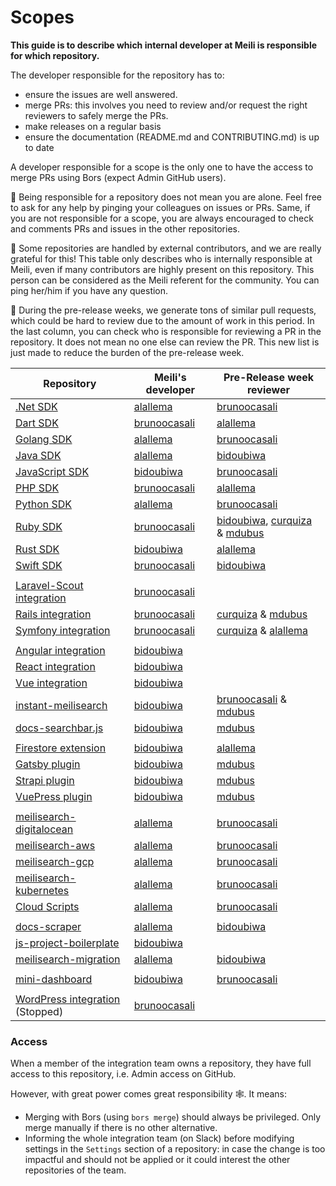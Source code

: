 # Scopes

**This guide is to describe which internal developer at Meili is responsible for which repository.**

The developer responsible for the repository has to:
- ensure the issues are well answered.
- merge PRs: this involves you need to review and/or request the right reviewers to safely merge the PRs.
- make releases on a regular basis
- ensure the documentation (README.md and CONTRIBUTING.md) is up to date

A developer responsible for a scope is the only one to have the access to merge PRs using Bors (expect Admin GitHub users).

🥰 Being responsible for a repository does not mean you are alone. Feel free to ask for any help by pinging your colleagues on issues or PRs.
Same, if you are not responsible for a scope, you are always encouraged to check and comments PRs and issues in the other repositories.

👥 Some repositories are handled by external contributors, and we are really grateful for this! This table only describes who is internally responsible at Meili, even if many contributors are highly present on this repository. This person can be considered as the Meili referent for the community. You can ping her/him if you have any question.

👀 During the pre-release weeks, we generate tons of similar pull requests, which could be hard to review due to the amount of work in this period. In the last column, you can check who is responsible for reviewing a PR in the repository. It does not mean no one else can review the PR. This new list is just made to reduce the burden of the pre-release week.

| Repository | Meili's developer | Pre-Release week reviewer |
|------------|-------------------|---------------------------|
| [.Net SDK](https://github.com/meilisearch/meilisearch-dotnet) | [alallema](https://github.com/alallema/) | [brunoocasali](https://github.com/brunoocasali/) |
| [Dart SDK](https://github.com/meilisearch/meilisearch-dart) | [brunoocasali](https://github.com/brunoocasali/) | [alallema](https://github.com/alallema/) |
| [Golang SDK](https://github.com/meilisearch/meilisearch-go) | [alallema](https://github.com/alallema/) | [brunoocasali](https://github.com/brunoocasali/)
| [Java SDK](https://github.com/meilisearch/meilisearch-java) | [alallema](https://github.com/alallema/) | [bidoubiwa](https://github.com/bidoubiwa/) |
| [JavaScript SDK](https://github.com/meilisearch/meilisearch-js) | [bidoubiwa](https://github.com/bidoubiwa/) | [brunoocasali](https://github.com/brunoocasali/) |
| [PHP SDK](https://github.com/meilisearch/meilisearch-php) | [brunoocasali](https://github.com/brunoocasali/) | [alallema](https://github.com/alallema/) |
| [Python SDK](https://github.com/meilisearch/meilisearch-python) | [alallema](https://github.com/alallema/) | [brunoocasali](https://github.com/brunoocasali/) |
| [Ruby SDK](https://github.com/meilisearch/meilisearch-ruby) | [brunoocasali](https://github.com/brunoocasali/) | [bidoubiwa](https://github.com/bidoubiwa/), [curquiza](https://github.com/curquiza/) & [mdubus](https://github.com/mdubus/) |
| [Rust SDK](https://github.com/meilisearch/meilisearch-rust) | [bidoubiwa](https://github.com/bidoubiwa/) | [alallema](https://github.com/alallema/) |
| [Swift SDK](https://github.com/meilisearch/meilisearch-swift) | [brunoocasali](https://github.com/brunoocasali/) | [bidoubiwa](https://github.com/bidoubiwa/) |
|||
| [Laravel-Scout integration](https://github.com/laravel/scout) | [brunoocasali](https://github.com/brunoocasali/) | |
| [Rails integration](https://github.com/meilisearch/meilisearch-rails)| [brunoocasali](https://github.com/brunoocasali/) | [curquiza](https://github.com/curquiza/) & [mdubus](https://github.com/mdubus/) |
| [Symfony integration](https://github.com/meilisearch/meilisearch-symfony)| [brunoocasali](https://github.com/brunoocasali/) | [curquiza](https://github.com/curquiza/) & [alallema](https://github.com/alallema/) |
|||
| [Angular integration](https://github.com/meilisearch/meilisearch-angular) | [bidoubiwa](https://github.com/bidoubiwa/) |
| [React integration](https://github.com/meilisearch/meilisearch-react) | [bidoubiwa](https://github.com/bidoubiwa/) |
| [Vue integration](https://github.com/meilisearch/meilisearch-vue) | [bidoubiwa](https://github.com/bidoubiwa/) |
| [instant-meilisearch](https://github.com/meilisearch/instant-meilisearch) | [bidoubiwa](https://github.com/bidoubiwa/) | [brunoocasali](https://github.com/brunoocasali/) & [mdubus](https://github.com/mdubus/) |
| [docs-searchbar.js](https://github.com/meilisearch/docs-searchbar.js) | [bidoubiwa](https://github.com/bidoubiwa/) | [mdubus](https://github.com/mdubus/) | [bidoubiwa](https://github.com/bidoubiwa/) |
|||
| [Firestore extension](https://github.com/meilisearch/firestore-meilisearch) | [bidoubiwa](https://github.com/bidoubiwa/) | [alallema](https://github.com/alallema/) |
| [Gatsby plugin](https://github.com/meilisearch/gatsby-plugin-meilisearch) | [bidoubiwa](https://github.com/bidoubiwa/) | [mdubus](https://github.com/mdubus/) |
| [Strapi plugin](https://github.com/meilisearch/strapi-plugin-meilisearch) | [bidoubiwa](https://github.com/bidoubiwa/) | [mdubus](https://github.com/mdubus/) |
| [VuePress plugin](https://github.com/meilisearch/vuepress-plugin-meilisearch) | [bidoubiwa](https://github.com/bidoubiwa/) | [mdubus](https://github.com/mdubus/) |
|||
| [meilisearch-digitalocean](https://github.com/meilisearch/meilisearch-digitalocean) | [alallema](https://github.com/alallema/) | [brunoocasali](https://github.com/brunoocasali/) |
| [meilisearch-aws](https://github.com/meilisearch/meilisearch-aws) | [alallema](https://github.com/alallema/) | [brunoocasali](https://github.com/brunoocasali/) |
| [meilisearch-gcp](https://github.com/meilisearch/meilisearch-gcp) | [alallema](https://github.com/alallema/) | [brunoocasali](https://github.com/brunoocasali/) |
| [meilisearch-kubernetes](https://github.com/meilisearch/meilisearch-kubernetes) | [alallema](https://github.com/alallema/) | [brunoocasali](https://github.com/brunoocasali/) |
| [Cloud Scripts](https://github.com/meilisearch/cloud-scripts) | [alallema](https://github.com/alallema/) | [brunoocasali](https://github.com/brunoocasali/) |
|||
| [docs-scraper](https://github.com/meilisearch/docs-scraper)| [alallema](https://github.com/alallema/) | [bidoubiwa](https://github.com/bidoubiwa/) |
| [js-project-boilerplate](https://github.com/meilisearch/js-project-boilerplate)| [bidoubiwa](https://github.com/bidoubiwa/) |
| [meilisearch-migration](https://github.com/meilisearch/meilisearch-migration)| [alallema](https://github.com/alallema/) | [bidoubiwa](https://github.com/bidoubiwa/) |
|||
| [mini-dashboard](https://github.com/meilisearch/mini-dashboard/)| [bidoubiwa](https://github.com/bidoubiwa/) | [brunoocasali](https://github.com/brunoocasali/) |
|||
| [WordPress integration](https://github.com/meilisearch/meilisearch-wordpress) (Stopped)| [brunoocasali](https://github.com/brunoocasali/) |

### Access

When a member of the integration team owns a repository, they have full access to this repository, i.e. Admin access on GitHub.

However, with great power comes great responsibility 🕸. It means:
- Merging with Bors (using `bors merge`) should always be privileged. Only merge manually if there is no other alternative.
- Informing the whole integration team (on Slack) before modifying settings in the `Settings` section of a repository: in case the change is too impactful and should not be applied or it could interest the other repositories of the team.
